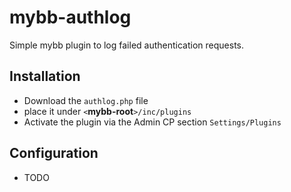 # mybb-authlog

Simple mybb plugin to log failed authentication requests.

## Installation

- Download the `authlog.php` file
- place it under `<`**mybb-root**`>/inc/plugins`
- Activate the plugin via the Admin CP section `Settings/Plugins`

## Configuration

- TODO
